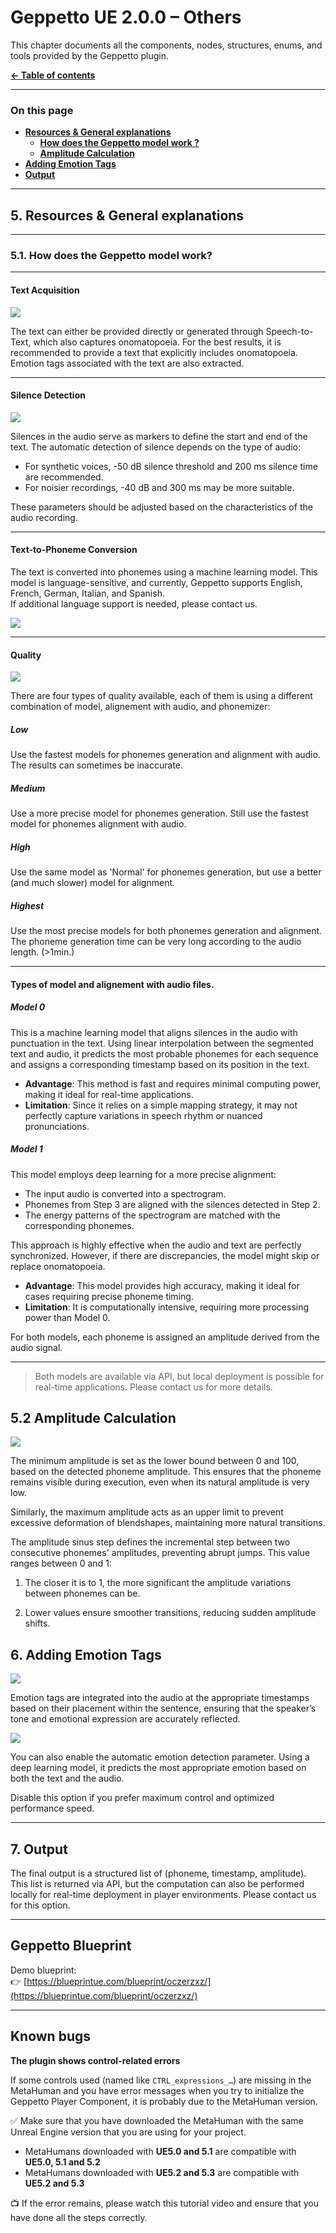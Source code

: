 # Geppetto UE 2.0.0 – Others

This chapter documents all the components, nodes, structures, enums, and tools provided by the Geppetto plugin.


**[← Table of contents](../README.md#table-of-contents)**

---

### On this page

- **[Resources & General explanations](#5-resources--general-explanations)**
  - **[How does the Geppetto model work ?](#51-how-does-the-geppetto-model-work)**
  - **[Amplitude Calculation](#52-amplitude-calculation)**
- **[Adding Emotion Tags](#6-adding-emotion-tags)**
- **[Output](#7-output)**


---

## 5. Resources & General explanations

---

### 5.1. How does the Geppetto model work?

---

#### Text Acquisition

![](./images/RessourcesGeneral_image_1.png)

The text can either be provided directly or generated through Speech-to-Text, which also captures onomatopoeia. For the best results, it is recommended to provide a text that explicitly includes onomatopoeia. Emotion tags associated with the text are also extracted.

---

#### Silence Detection

![](./images/RessourcesGeneral_image_2.png)

Silences in the audio serve as markers to define the start and end of the text. The automatic detection of silence depends on the type of audio:

- For synthetic voices, -50 dB silence threshold and 200 ms silence time are recommended.  
- For noisier recordings, -40 dB and 300 ms may be more suitable.

These parameters should be adjusted based on the characteristics of the audio recording.

---

#### Text-to-Phoneme Conversion

The text is converted into phonemes using a machine learning model. This model is language-sensitive, and currently, Geppetto supports English, French, German, Italian, and Spanish.  
If additional language support is needed, please contact us.

![](./images/RessourcesGeneral_image_3.png)

---

#### Quality

![](./images/RessourcesGeneral_image_4.png)

There are four types of quality available, each of them is using a different combination of model, alignement with audio, and phonemizer:

##### Low

Use the fastest models for phonemes generation and alignment with audio. The results can sometimes be inaccurate.

##### Medium

Use a more precise model for phonemes generation. Still use the fastest model for phonemes alignment with audio.

##### High

Use the same model as 'Normal' for phonemes generation, but use a better (and much slower) model for alignment.

##### Highest

Use the most precise models for both phonemes generation and alignment. The phoneme generation time can be very long according to the audio length. (>1min.)

---

#### Types of model and alignement with audio files.

##### Model 0

This is a machine learning model that aligns silences in the audio with punctuation in the text. Using linear interpolation between the segmented text and audio, it predicts the most probable phonemes for each sequence and assigns a corresponding timestamp based on its position in the text. 

- **Advantage**: This method is fast and requires minimal computing power, making it ideal for real-time applications.  
- **Limitation**: Since it relies on a simple mapping strategy, it may not perfectly capture variations in speech rhythm or nuanced pronunciations.

##### Model 1

This model employs deep learning for a more precise alignment:

- The input audio is converted into a spectrogram.  
- Phonemes from Step 3 are aligned with the silences detected in Step 2.  
- The energy patterns of the spectrogram are matched with the corresponding phonemes.

This approach is highly effective when the audio and text are perfectly synchronized. However, if there are discrepancies, the model might skip or replace onomatopoeia.

- **Advantage**: This model provides high accuracy, making it ideal for cases requiring precise phoneme timing.  
- **Limitation**: It is computationally intensive, requiring more processing power than Model 0.

For both models, each phoneme is assigned an amplitude derived from the audio signal.

---

> Both models are available via API, but local deployment is possible for real-time applications. Please contact us for more details.

## 5.2 Amplitude Calculation

![](./images/RessourcesGeneral_image_5.png)

The minimum amplitude is set as the lower bound between 0 and 100, based on the detected phoneme amplitude. This ensures that the phoneme remains visible during execution, even when its natural amplitude is very low.

Similarly, the maximum amplitude acts as an upper limit to prevent excessive deformation of blendshapes, maintaining more natural transitions.

The amplitude sinus step defines the incremental step between two consecutive phonemes' amplitudes, preventing abrupt jumps. This value ranges between 0 and 1:

1. The closer it is to 1, the more significant the amplitude variations between phonemes can be.

2. Lower values ensure smoother transitions, reducing sudden amplitude shifts.

## 6. Adding Emotion Tags

![](./images/RessourcesGeneral_image_6.png)

Emotion tags are integrated into the audio at the appropriate timestamps based on their placement within the sentence, ensuring that the speaker’s tone and emotional expression are accurately reflected.

![](./images/RessourcesGeneral_image_7.png)

You can also enable the automatic emotion detection parameter. Using a deep learning model, it predicts the most appropriate emotion based on both the text and the audio.

Disable this option if you prefer maximum control and optimized performance speed.

---

## 7. Output

The final output is a structured list of (phoneme, timestamp, amplitude). This list is returned via API, but the computation can also be performed locally for real-time deployment in player environments. Please contact us for this option.

---

## Geppetto Blueprint

Demo blueprint:  
👉 [https://blueprintue.com/blueprint/oczerzxz/](https://blueprintue.com/blueprint/oczerzxz/)

---

## Known bugs

**The plugin shows control-related errors**

If some controls used (named like `CTRL_expressions_…`) are missing in the MetaHuman and you have error messages when you try to initialize the Geppetto Player Component, it is probably due to the MetaHuman version.

✅ Make sure that you have downloaded the MetaHuman with the same Unreal Engine version that you are using for your project.

- MetaHumans downloaded with **UE5.0 and 5.1** are compatible with **UE5.0, 5.1 and 5.2**
- MetaHumans downloaded with **UE5.2 and 5.3** are compatible with **UE5.2 and 5.3**

📺 If the error remains, please watch this tutorial video and ensure that you have done all the steps correctly.
